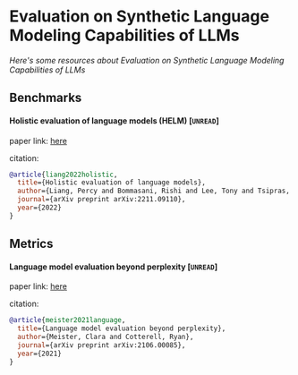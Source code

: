 # Evaluation on Synthetic Language Modeling Capabilities of LLMs
*Here's some resources about Evaluation on Synthetic Language Modeling Capabilities of LLMs*


## Benchmarks


#### Holistic evaluation of language models (HELM) [`UNREAD`]

paper link: [here](https://arxiv.org/pdf/2211.09110.pdf)

citation: 
```bibtex
@article{liang2022holistic,
  title={Holistic evaluation of language models},
  author={Liang, Percy and Bommasani, Rishi and Lee, Tony and Tsipras, Dimitris and Soylu, Dilara and Yasunaga, Michihiro and Zhang, Yian and Narayanan, Deepak and Wu, Yuhuai and Kumar, Ananya and others},
  journal={arXiv preprint arXiv:2211.09110},
  year={2022}
}
```
    



## Metrics

#### Language model evaluation beyond perplexity [`UNREAD`]

paper link: [here](https://arxiv.org/pdf/2106.00085)

citation: 
```bibtex
@article{meister2021language,
  title={Language model evaluation beyond perplexity},
  author={Meister, Clara and Cotterell, Ryan},
  journal={arXiv preprint arXiv:2106.00085},
  year={2021}
}
```
    